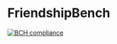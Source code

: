 # FriendshipBench

[![BCH compliance](https://bettercodehub.com/edge/badge/Bluecrowd/FriendshipBench?branch=master)](https://bettercodehub.com/)
